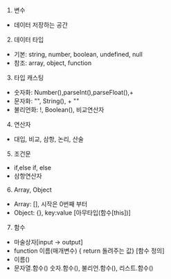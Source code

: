 1. 변수

- 데이터 저장하는 공간

2. 데이터 타입

- 기본: string, number, boolean, undefined, null
- 참조: array, object, function

3. 타입 캐스팅

- 숫자화: Number(),parseInt(),parseFloat(),+
- 문자화: "", String(), + ""
- 불리언화: !, Boolean(), 비교연산자

4. 연산자

- 대입, 비교, 삼항, 논리, 산술

5. 조건문

- if,else if, else
- 삼항연산자

6. Array, Object

- Array: [], 시작은 0번째 부터
- Object: {}, key:value [아무타입(함수[this])]

7. 함수

- 마술상자[input -> output]
- function 이름(매개변수) { return 돌려주는 값} [함수 정의]
- 이름()
- 문자열.함수() 숫자.함수(), 불리언.함수(), 리스트.함수()

